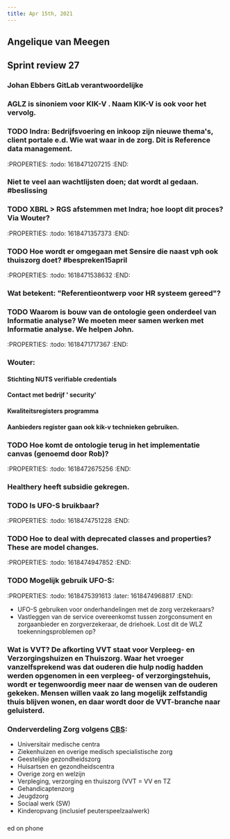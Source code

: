 ```yaml
---
title: Apr 15th, 2021
---
```


## Angelique van Meegen
## Sprint review 27
### Johan Ebbers GitLab verantwoordelijke
### AGLZ is sinoniem voor KIK-V . Naam KIK-V is ook voor het vervolg.
### TODO Indra: Bedrijfsvoering en inkoop zijn nieuwe thema's, client portale e.d. Wie wat waar in de zorg. Dit is Reference data management.
:PROPERTIES:
:todo: 1618471207215
:END:
### Niet te veel aan wachtlijsten doen; dat wordt al gedaan. #beslissing
### TODO XBRL > RGS afstemmen met Indra; hoe loopt dit proces? Via Wouter?
:PROPERTIES:
:todo: 1618471357373
:END:
### TODO Hoe wordt er omgegaan met Sensire die naast vph ook thuiszorg doet? #bespreken15april
:PROPERTIES:
:todo: 1618471538632
:END:
### Wat betekent: "Referentieontwerp voor HR systeem gereed"?
### TODO Waarom is bouw van de ontologie geen onderdeel van Informatie analyse? We moeten meer samen werken met Informatie analyse. We helpen John.
:PROPERTIES:
:todo: 1618471717367
:END:
### Wouter:
#### Stichting NUTS verifiable credentials
#### Contact met bedrijf ' security'
#### Kwaliteitsregisters programma
#### Aanbieders register gaan ook kik-v technieken gebruiken.
### TODO Hoe komt de ontologie terug in het implementatie canvas (genoemd door Rob)?
:PROPERTIES:
:todo: 1618472675256
:END:
###
### Healthery heeft subsidie gekregen.
### TODO Is UFO-S bruikbaar?
:PROPERTIES:
:todo: 1618474751228
:END:
### TODO Hoe to deal with deprecated classes and properties? These are model changes.
:PROPERTIES:
:todo: 1618474947852
:END:
### TODO Mogelijk gebruik UFO-S:
:PROPERTIES:
:todo: 1618475391613
:later: 1618474968817
:END:
- UFO-S gebruiken voor onderhandelingen met de zorg verzekeraars?
- Vastleggen van de service overeenkomst tussen zorgconsument en zorgaanbieder en zorgverzekeraar, de driehoek. Lost dit de WLZ toekenningsproblemen op?
### Wat is VVT? De afkorting VVT staat voor Verpleeg- en Verzorgingshuizen en Thuiszorg. Waar het vroeger vanzelfsprekend was dat ouderen die hulp nodig hadden werden opgenomen in een verpleeg- of verzorgingstehuis, wordt er tegenwoordig meer naar de wensen van de ouderen gekeken. Mensen willen vaak zo lang mogelijk zelfstandig thuis blijven wonen, en daar wordt door de VVT-branche naar geluisterd.
### Onderverdeling Zorg volgens [CBS](https://www.cbs.nl/nl-nl/dossier/arbeidsmarkt-zorg-en-welzijn/hoofdcategorieen/welke-branches-vallen-onder-de-sector-zorg-en-welzijn-):
- Universitair medische centra
- Ziekenhuizen en overige medisch specialistische zorg
- Geestelijke gezondheidszorg
- Huisartsen en gezondheidscentra
- Overige zorg en welzijn
- Verpleging, verzorging en thuiszorg (VVT = VV en TZ
- Gehandicaptenzorg
- Jeugdzorg
- Sociaal werk (SW)
- Kinderopvang (inclusief peuterspeelzaalwerk)
###
ed on phone
##
